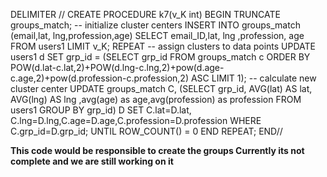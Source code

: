 DELIMITER //
CREATE PROCEDURE k7(v_K int)
BEGIN
TRUNCATE groups_match;
-- initialize cluster centers
INSERT INTO groups_match (email,lat, lng,profession,age) SELECT email_ID,lat, lng ,profession, age FROM users1 LIMIT v_K;
REPEAT
    -- assign clusters to data points
    UPDATE users1 d SET grp_id = (SELECT grp_id FROM groups_match c 
        ORDER BY POW(d.lat-c.lat,2)+POW(d.lng-c.lng,2)+pow(d.age-c.age,2)+pow(d.profession-c.profession,2) ASC LIMIT 1);
    -- calculate new cluster center
    UPDATE groups_match C, (SELECT grp_id, 
        AVG(lat) AS lat, AVG(lng) AS lng ,avg(age) as age,avg(profession) as profession
        FROM users1 GROUP BY grp_id) D 
    SET C.lat=D.lat, C.lng=D.lng,C.age=D.age,C.profession=D.profession WHERE C.grp_id=D.grp_id;
UNTIL ROW_COUNT() = 0 END REPEAT;
END//

<b> This code would be responsible to create the groups </b>
<b>Currently its not complete and we are still working on it</b>
